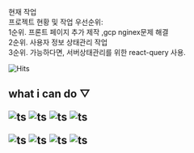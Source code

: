 


 현재 작업 <br>
 프로젝트 현황 및 작업 우선순위:<br>
1순위. 프론트 페이지 추가 제작 ,gcp nginex문제 해결 <br>
2순위. 사용자 정보 상태관리 작업<br>
3순위. 가능하다면, 서버상태관리를 위한 react-query 사용.<br> 
 
![Hits](https://hits.seeyoufarm.com/api/count/incr/badge.svg?url=https%3A%2F%2Fgithub.com%2Fsododuk32%2Fsododuk32&count_bg=%236655D9&title_bg=%23C5D540&icon=reverbnation.svg&icon_color=%23E7E7E7&title=VISIT&edge_flat=false)
<div id="pannel">
 <H2> what i can do ▽
 
 ![ts](https://img.shields.io/badge/Typescript-13.0.3-black)
 ![ts](https://img.shields.io/badge/Next.js-13.0.3-black)
 ![ts](https://img.shields.io/badge/React-18.2.0-purple)
 ![ts](https://img.shields.io/badge/redux-blue)

 ![ts](https://img.shields.io/badge/bootstrap-5.2.2-purple)
 ![ts](https://img.shields.io/badge/axios-1.2.0-blue)
 ![ts](https://img.shields.io/badge/npm-5.74.0-red)
 ![ts](https://img.shields.io/badge/express-4.18-black)

</div>
<p align="center">
</p>
 
